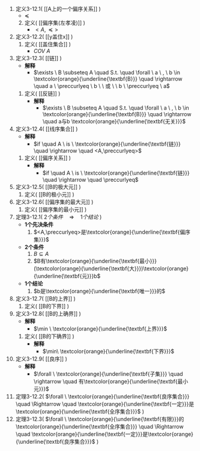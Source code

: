 1. 定义3-12.1(  [[A上的一个偏序关系]]  )
	- $\preccurlyeq$
	2. 定义(  [[偏序集(左孝凌)]]  )
		- $<A, \preccurlyeq>$
1. 定义3-12.2(  [[y盖住x]]  )
	1. 定义(  [[盖住集合]]  )
		- $COV\ A$
2. 定义3-12.3(  [[链]]  )
	- **解释**
		- $\exists \ B \subseteq A \quad S.t. \quad \forall \ a \ , \ b \in \textcolor{orange}{\underline{\textbf{B}}}  \quad \rightarrow \quad a \  \preccurlyeq  \  b  \ \ 或 \ \ b \  \preccurlyeq  \  a$
	1. 定义(  [[反链]]  )
		- **解释**
			- $\exists \ B \subseteq A \quad S.t. \quad \forall \ a \ , \ b \in \textcolor{orange}{\underline{\textbf{B}}}  \quad \rightarrow \quad a与b \textcolor{orange}{\underline{\textbf{无关}}}$
1. 定义3-12.4(  [[线序集合]]  )
	- **解释**
		- $if \quad A \ is \ \textcolor{orange}{\underline{\textbf{链}}}  \quad \rightarrow \quad <A,\preccurlyeq>$
	1. 定义(  [[偏序关系]]  )
		- **解释**
			- $if \quad A \ is \ \textcolor{orange}{\underline{\textbf{链}}}  \quad \rightarrow \quad \preccurlyeq$
1. 定义3-12.5(  [[B的极大元]]  )
	1. 定义(  [[B的极小元]]  )
2. 定义3-12.6(  [[偏序集的最大元]]  )
	1. 定义(  [[偏序集的最小元]]  )
3. 定理3-12.1(  $2个条件 \quad \Rightarrow \quad 1个结论$  )
	- **1个先决条件**
		1. $<A,\preccurlyeq>是\textcolor{orange}{\underline{\textbf{偏序集}}}$
	- **2个条件**
		1. $B \subseteq A$
		2. $B有\textcolor{orange}{\underline{\textbf{最小}}}(\textcolor{orange}{\underline{\textbf{大}}})\textcolor{orange}{\underline{\textbf{元}}}b$
	- **1个结论**
		1. $b是\textcolor{orange}{\underline{\textbf{唯一}}}的$
4. 定义3-12.7(  [[B的上界]]  )
	1. 定义(  [[B的下界]]  )
5. 定义3-12.8(  [[B的上确界]]  )
	- **解释**
		- $\min \ \textcolor{orange}{\underline{\textbf{上界}}}$
	1. 定义(  [[B的下确界]]  )
		- **解释**
			- $\min\ \textcolor{orange}{\underline{\textbf{下界}}}$
1. 定义3-12.9(  [[良序]]  )
	- **解释**
		- $\forall \ \textcolor{orange}{\underline{\textbf{子集}}}  \quad \rightarrow \quad 有\textcolor{orange}{\underline{\textbf{最小元}}}$
2. 定理3-12.2(  $\forall \ \textcolor{orange}{\underline{\textbf{良序集合}}} \quad \Rightarrow \quad \textcolor{orange}{\underline{\textbf{一定}}}是\textcolor{orange}{\underline{\textbf{全序集合}}}$  )
3. 定理3-12.3(  $\forall \ \textcolor{orange}{\underline{\textbf{有限}}}的\textcolor{orange}{\underline{\textbf{全序集合}}} \quad \Rightarrow \quad \textcolor{orange}{\underline{\textbf{一定}}}是\textcolor{orange}{\underline{\textbf{良序集合}}}$  )